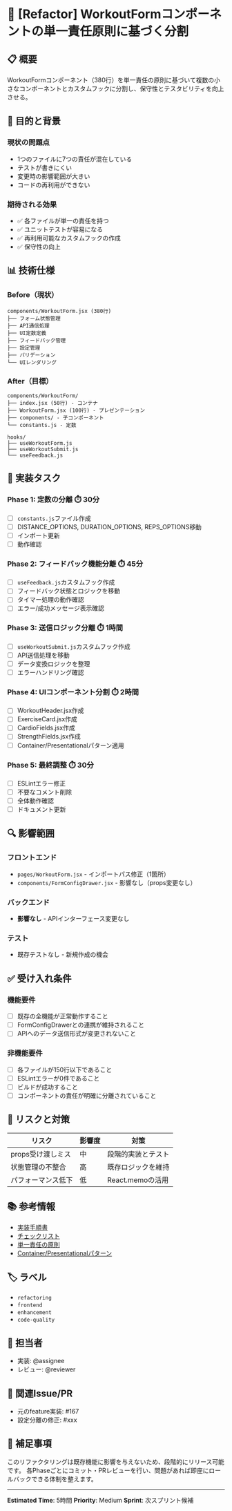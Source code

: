 # 🔧 [Refactor] WorkoutFormコンポーネントの単一責任原則に基づく分割

## 📋 概要
WorkoutFormコンポーネント（380行）を単一責任の原則に基づいて複数の小さなコンポーネントとカスタムフックに分割し、保守性とテスタビリティを向上させる。

## 🎯 目的と背景

### 現状の問題点
- 1つのファイルに7つの責任が混在している
- テストが書きにくい
- 変更時の影響範囲が大きい
- コードの再利用ができない

### 期待される効果
- ✅ 各ファイルが単一の責任を持つ
- ✅ ユニットテストが容易になる
- ✅ 再利用可能なカスタムフックの作成
- ✅ 保守性の向上

## 📊 技術仕様

### Before（現状）
```
components/WorkoutForm.jsx (380行)
├── フォーム状態管理
├── API通信処理
├── UI定数定義
├── フィードバック管理
├── 設定管理
├── バリデーション
└── UIレンダリング
```

### After（目標）
```
components/WorkoutForm/
├── index.jsx (50行) - コンテナ
├── WorkoutForm.jsx (100行) - プレゼンテーション
├── components/ - 子コンポーネント
└── constants.js - 定数

hooks/
├── useWorkoutForm.js
├── useWorkoutSubmit.js
└── useFeedback.js
```

## 📝 実装タスク

### Phase 1: 定数の分離 ⏱️ 30分
- [ ] `constants.js`ファイル作成
- [ ] DISTANCE_OPTIONS, DURATION_OPTIONS, REPS_OPTIONS移動
- [ ] インポート更新
- [ ] 動作確認

### Phase 2: フィードバック機能分離 ⏱️ 45分
- [ ] `useFeedback.js`カスタムフック作成
- [ ] フィードバック状態とロジックを移動
- [ ] タイマー処理の動作確認
- [ ] エラー/成功メッセージ表示確認

### Phase 3: 送信ロジック分離 ⏱️ 1時間
- [ ] `useWorkoutSubmit.js`カスタムフック作成
- [ ] API送信処理を移動
- [ ] データ変換ロジックを整理
- [ ] エラーハンドリング確認

### Phase 4: UIコンポーネント分割 ⏱️ 2時間
- [ ] WorkoutHeader.jsx作成
- [ ] ExerciseCard.jsx作成
- [ ] CardioFields.jsx作成
- [ ] StrengthFields.jsx作成
- [ ] Container/Presentationalパターン適用

### Phase 5: 最終調整 ⏱️ 30分
- [ ] ESLintエラー修正
- [ ] 不要なコメント削除
- [ ] 全体動作確認
- [ ] ドキュメント更新

## 🔍 影響範囲

### フロントエンド
- `pages/WorkoutForm.jsx` - インポートパス修正（1箇所）
- `components/FormConfigDrawer.jsx` - 影響なし（props変更なし）

### バックエンド
- **影響なし** - APIインターフェース変更なし

### テスト
- 既存テストなし - 新規作成の機会

## ✅ 受け入れ条件

### 機能要件
- [ ] 既存の全機能が正常動作すること
- [ ] FormConfigDrawerとの連携が維持されること
- [ ] APIへのデータ送信形式が変更されないこと

### 非機能要件
- [ ] 各ファイルが150行以下であること
- [ ] ESLintエラーが0件であること
- [ ] ビルドが成功すること
- [ ] コンポーネントの責任が明確に分離されていること

## 🚨 リスクと対策

| リスク | 影響度 | 対策 |
|--------|--------|------|
| props受け渡しミス | 中 | 段階的実装とテスト |
| 状態管理の不整合 | 高 | 既存ロジックを維持 |
| パフォーマンス低下 | 低 | React.memoの活用 |

## 📚 参考情報

- [実装手順書](./plan.md)
- [チェックリスト](./checklist.md)
- [単一責任の原則](https://en.wikipedia.org/wiki/Single-responsibility_principle)
- [Container/Presentationalパターン](https://www.patterns.dev/posts/presentational-container-pattern)

## 🏷️ ラベル
- `refactoring`
- `frontend`
- `enhancement`
- `code-quality`

## 👥 担当者
- 実装: @assignee
- レビュー: @reviewer

## 🔗 関連Issue/PR
- 元のfeature実装: #167
- 設定分離の修正: #xxx

## 💬 補足事項
このリファクタリングは既存機能に影響を与えないため、段階的にリリース可能です。
各Phaseごとにコミット・PRレビューを行い、問題があれば即座にロールバックできる体制を整えます。

---
**Estimated Time**: 5時間
**Priority**: Medium
**Sprint**: 次スプリント候補